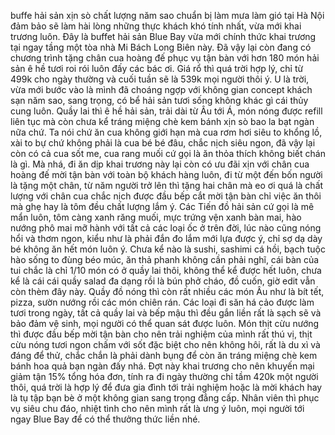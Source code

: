 buffe hải sản xịn sò chất lượng năm sao chuẩn bị làm mưa làm gió tại Hà Nội đảm bảo sẽ làm hài lòng những thực khách khó tính nhất, vừa mới khai trương luôn. Đây là buffet hải sản Blue Bay vừa mới chính thức khai trương tại ngay tầng một tòa nhà Mi Bách Long Biên này. Đã vậy lại còn đang có chương trình tặng chân cua hoàng đế phục vụ tận bàn với hơn 180 món hải sản ê hề tươi roi rói luôn đấy các bác ơi. Giá rổ thì quá trời hợp lý, chỉ từ 499k cho ngày thường và cuối tuần sẽ là 539k mọi người thôi ý. U là trời, vừa mới bước vào là mình đã choáng ngợp với không gian concept khách sạn năm sao, sang trọng, có bể hải sản tươi sống không khác gì cái thủy cung luôn. Quầy lai thì ê hề hải sản, trải dài từ Âu tới Á, món nóng được refill liên tục mà còn chưa kể tráng miệng chè kem bánh xịn sò bao la bạt ngàn nữa chứ. Ta nói chứ ăn cua không giới hạn mà cua rơm hơi siêu to khổng lồ, xài to bự chứ không phải là cua bé bé đâu, chắc nịch siêu ngon, đã vậy lại còn có cả cua sốt me, cua rang muối cứ gọi là ăn thỏa thích không biết chán là gì. Mà nhá, đi ăn dịp khai trương này lại còn có ưu đãi xịn với chân cua hoàng đế mời tận bàn với toàn bộ khách hàng luôn, đi từ một đến bốn người là tặng một chân, từ năm người trở lên thì tặng hai chân mà eo ơi quá là chất lượng với chân cua chắc nịch được đầu bếp cắt mời tận bàn chỉ việc ăn thôi mà ghẹ hay là tôm đều chất lượng lắm ý. Các Tiến đồ hải sản cứ gọi là mê mẩn luôn, tôm càng xanh răng muối, mực trứng vện xanh bàn mai, hào nướng phô mai mỡ hành với tất cả các loại ốc ở trên đời, lúc nào cũng nóng hổi và thơm ngon, kiểu như là phải đắn đo lắm mới lựa được ý, chỉ sợ dạ dày bé không ăn hết món luôn ý. Chưa kể nào là sushi, sashimi cá hồi, bạch tuộc hào sống to đùng béo múc, ăn thả phanh không cần phải nghĩ, cái bàn của tui chắc là chỉ 1/10 món có ở quầy lai thôi, không thể kể được hết luôn, chưa kể là cái cái quầy salad đa dạng rồi là bún phở cháo, đồ cuốn, giờ edit vẫn còn thèm đây này. Quầy đồ nóng thì còn rất nhiều các món Âu như là bít tết, pizza, sườn nướng rồi các món chiên rán. Các loại đi săn há cảo được làm tươi trong ngày, tất cả quầy lai và bếp mậu thì đều gắn liền rất là sạch sẽ và bảo đảm vệ sinh, mọi người có thể quan sát được luôn. Món thịt cừu nướng thì được đầu bếp mời tận bàn cho nên trải nghiệm của mình rất thú vị, thịt cừu nóng tươi ngon chấm với sốt đặc biệt cho nên không hôi, rất là du xì và đáng để thử, chắc chắn là phải dành bụng để còn ăn tráng miệng chè kem bánh hoa quả bạn ngàn đấy nhá. Đợt này khai trương cho nên khuyến mại giảm tận 15% tổng hóa đơn, tính ra đi ngày thường chỉ tầm 420k một người thôi, quá trời là hợp lý để đưa gia đình tới trải nghiệm hoặc là mời khách hay là tụ tập bạn bè ở một không gian sang trọng đẳng cấp. Nhân viên thì phục vụ siêu chu đáo, nhiệt tình cho nên mình rất là ưng ý luôn, mọi người tới ngay Blue Bay để có thể thưởng thức liền nhé.